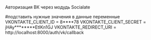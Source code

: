 Авторизация ВК через модудь Socialate


#подставить нужные значения в данные переменные
VKONTAKTE_CLIENT_ID = 8****78
VKONTAKTE_CLIENT_SECRET = jHAy********EtIKn1GJ
VKONTAKTE_REDIRECT_URI = http://localhost:8000/auth/vk/callback